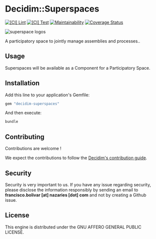 # Decidim::Superspaces

[![[CI] Lint](https://github.com/Platoniq/decidim-superspace/actions/workflows/lint.yml/badge.svg)](https://github.com/Platoniq/decidim-superspace/actions/workflows/lint.yml)
[![[CI] Test](https://github.com/Platoniq/decidim-superspace/actions/workflows/test.yml/badge.svg)](https://github.com/Platoniq/decidim-superspace/actions/workflows/test.yml)
[![Maintainability](https://api.codeclimate.com/v1/badges/4d96d91a7d3b46294299/maintainability)](https://codeclimate.com/github/Platoniq/decidim-superspace/maintainability)
[![Coverage Status](https://coveralls.io/repos/github/Platoniq/decidim-superspace/badge.svg?branch=main)](https://coveralls.io/github/Platoniq/decidim-superspace?branch=main)

![superspace logos](https://github.com/user-attachments/assets/f4d82284-7a99-4b4b-b34d-ad92b427e036)


A participatory space to jointly manage assemblies and processes..

## Usage

Superspaces will be available as a Component for a Participatory
Space.

## Installation

Add this line to your application's Gemfile:

```ruby
gem "decidim-superspaces"
```

And then execute:

```bash
bundle
```

## Contributing

Contributions are welcome !

We expect the contributions to follow the [Decidim's contribution guide](https://github.com/decidim/decidim/blob/develop/CONTRIBUTING.adoc).

## Security

Security is very important to us. If you have any issue regarding security, please disclose the information responsibly by sending an email to __francisco.bolivar [at] nazaries [dot] com__ and not by creating a Github issue.

## License

This engine is distributed under the GNU AFFERO GENERAL PUBLIC LICENSE.
